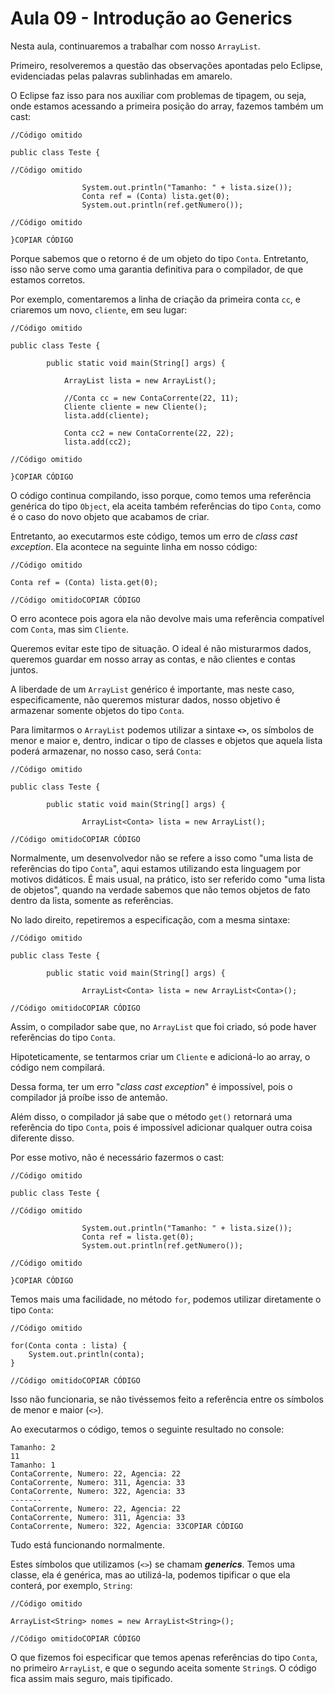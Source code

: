 # Aula 09 - Introdução ao Generics

Nesta aula, continuaremos a trabalhar com nosso `ArrayList`.

Primeiro, resolveremos a questão das observações apontadas pelo Eclipse, evidenciadas pelas palavras sublinhadas em amarelo.

O Eclipse faz isso para nos auxiliar com problemas de tipagem, ou seja, onde estamos acessando a primeira posição do array, fazemos também um cast:

```
//Código omitido

public class Teste {

//Código omitido

                System.out.println("Tamanho: " + lista.size());
                Conta ref = (Conta) lista.get(0);
                System.out.println(ref.getNumero());

//Código omitido

}COPIAR CÓDIGO
```

Porque sabemos que o retorno é de um objeto do tipo `Conta`. Entretanto, isso não serve como uma garantia definitiva para o compilador, de que estamos corretos.

Por exemplo, comentaremos a linha de criação da primeira conta `cc`, e criaremos um novo, `cliente`, em seu lugar:

```
//Código omitido

public class Teste {

        public static void main(String[] args) {

            ArrayList lista = new ArrayList();

            //Conta cc = new ContaCorrente(22, 11);
            Cliente cliente = new Cliente();
            lista.add(cliente);

            Conta cc2 = new ContaCorrente(22, 22);
            lista.add(cc2);

//Código omitido

}COPIAR CÓDIGO
```

O código continua compilando, isso porque, como temos uma referência genérica do tipo `Object`, ela aceita também referências do tipo `Conta`, como é o caso do novo objeto que acabamos de criar.

Entretanto, ao executarmos este código, temos um erro de *class cast exception*. Ela acontece na seguinte linha em nosso código:

```
//Código omitido

Conta ref = (Conta) lista.get(0);

//Código omitidoCOPIAR CÓDIGO
```

O erro acontece pois agora ela não devolve mais uma referência compatível com `Conta`, mas sim `Cliente`.

Queremos evitar este tipo de situação. O ideal é não misturarmos dados, queremos guardar em nosso array as contas, e não clientes e contas juntos.

A liberdade de um `ArrayList` genérico é importante, mas neste caso, especificamente, não queremos misturar dados, nosso objetivo é armazenar somente objetos do tipo `Conta`.

Para limitarmos o `ArrayList` podemos utilizar a sintaxe **`<>`**, os símbolos de menor e maior e, dentro, indicar o tipo de classes e objetos que aquela lista poderá armazenar, no nosso caso, será `Conta`:

```
//Código omitido

public class Teste {

        public static void main(String[] args) {

                ArrayList<Conta> lista = new ArrayList();

//Código omitidoCOPIAR CÓDIGO
```

Normalmente, um desenvolvedor não se refere a isso como "uma lista de referências do tipo `Conta`", aqui estamos utilizando esta linguagem por motivos didáticos. É mais usual, na prático, isto ser referido como "uma lista de objetos", quando na verdade sabemos que não temos objetos de fato dentro da lista, somente as referências.

No lado direito, repetiremos a especificação, com a mesma sintaxe:

```
//Código omitido

public class Teste {

        public static void main(String[] args) {

                ArrayList<Conta> lista = new ArrayList<Conta>();

//Código omitidoCOPIAR CÓDIGO
```

Assim, o compilador sabe que, no `ArrayList` que foi criado, só pode haver referências do tipo `Conta`.

Hipoteticamente, se tentarmos criar um `Cliente` e adicioná-lo ao array, o código nem compilará.

Dessa forma, ter um erro "*class cast exception*" é impossível, pois o compilador já proíbe isso de antemão.

Além disso, o compilador já sabe que o método `get()` retornará uma referência do tipo `Conta`, pois é impossível adicionar qualquer outra coisa diferente disso.

Por esse motivo, não é necessário fazermos o cast:

```
//Código omitido

public class Teste {

//Código omitido

                System.out.println("Tamanho: " + lista.size());
                Conta ref = lista.get(0);
                System.out.println(ref.getNumero());

//Código omitido

}COPIAR CÓDIGO
```

Temos mais uma facilidade, no método `for`, podemos utilizar diretamente o tipo `Conta`:

```
//Código omitido

for(Conta conta : lista) {
    System.out.println(conta);
}

//Código omitidoCOPIAR CÓDIGO
```

Isso não funcionaria, se não tivéssemos feito a referência entre os símbolos de menor e maior (`<>`).

Ao executarmos o código, temos o seguinte resultado no console:

```
Tamanho: 2
11
Tamanho: 1
ContaCorrente, Numero: 22, Agencia: 22
ContaCorrente, Numero: 311, Agencia: 33
ContaCorrente, Numero: 322, Agencia: 33
-------
ContaCorrente, Numero: 22, Agencia: 22
ContaCorrente, Numero: 311, Agencia: 33
ContaCorrente, Numero: 322, Agencia: 33COPIAR CÓDIGO
```

Tudo está funcionando normalmente.

Estes símbolos que utilizamos (`<>`) se chamam ***generics***. Temos uma classe, ela é genérica, mas ao utilizá-la, podemos tipificar o que ela conterá, por exemplo, `String`:

```
//Código omitido

ArrayList<String> nomes = new ArrayList<String>();

//Código omitidoCOPIAR CÓDIGO
```

O que fizemos foi especificar que temos apenas referências do tipo `Conta`, no primeiro `ArrayList`, e que o segundo aceita somente `String`s. O código fica assim mais seguro, mais tipificado.